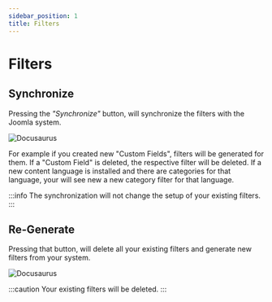 ```yaml
---
sidebar_position: 1
title: Filters
---
```


# Filters

## Synchronize
Pressing the *"Synchronize"* button, will synchronize the filters with the Joomla system.

![Docusaurus](/img/component/synchronize.png)

For example if you created new "Custom Fields", filters will be generated for them. If a "Custom Field" is deleted, the respective filter will be deleted.
If a new content language is installed and there are categories for that language, your will see new a new category filter for that language.

:::info
The synchronization will not change the setup of your existing filters.
:::

## Re-Generate
Pressing that button, will delete all your existing filters and generate new filters from your system.

![Docusaurus](/img/component/re-generate.png)

:::caution
Your existing filters will be deleted.
:::